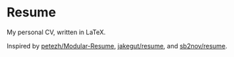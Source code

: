 # Resume
My personal CV, written in LaTeX.

Inspired by [petezh/Modular-Resume](https://github.com/petezh/Modular-Resume), [jakegut/resume](https://github.com/jakegut/resume), and [sb2nov/resume](https://github.com/sb2nov/resume/).
